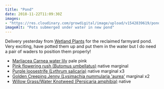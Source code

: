 ```yaml
---
title: "Pond"
date: 2018-11-22T11:09:30Z
images: 
- "https://res.cloudinary.com/growdigital/image/upload/v1542839619/pond-plants-7C7BD299.jpg"
imageAlt: "Pots submerged under water in new pond"
---
```


Delivery yesterday from [Wetland Plants](https://wetland-plants.co.uk) for the reclaimed farmyard pond. Very exciting, have potted them up and put them in the water but I do need a pair of waders to position them properly!

* [Marliacea Carnea water lily](https://wetland-plants.co.uk/shop/water-lilies/marliacea-carnea/) pale pink
* [Pink flowering rush (Butomus umbellatus)](https://wetland-plants.co.uk/shop/marginal-pond-plants/butomus-alba/) native marginal
* [Purple loosestrife (Lythrum salicaria)](https://wetland-plants.co.uk/shop/british-native/lythrum-salicaria-purple-lossestrife-native/) native marginal x3
* [Golden Creeping Jenny (Lysimachia nummularia 'aurea'](https://wetland-plants.co.uk/shop/marginal-pond-plants/lysimachia-nummularia-aurea/) marginal x2
* [Willow Grass/Water Knotweed (Persicaria amphibia)](https://wetland-plants.co.uk/shop/aquatic-pond-plants/polygonum-amphibum-willow-grass-or-amphibius-bistrowort/) native
